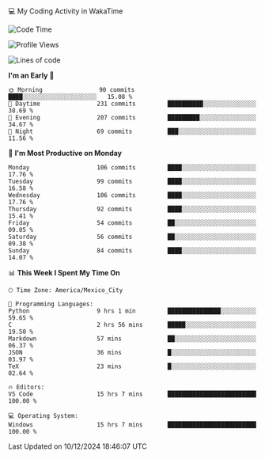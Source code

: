 💻 My Coding Activity in WakaTime
<!--START_SECTION:waka-->
![Code Time](http://img.shields.io/badge/Code%20Time-141%20hrs%2032%20mins-blue)

![Profile Views](http://img.shields.io/badge/Profile%20Views-5-blue)

![Lines of code](https://img.shields.io/badge/From%20Hello%20World%20I%27ve%20Written-1.8%20million%20lines%20of%20code-blue)

**I'm an Early 🐤** 

```text
🌞 Morning                90 commits          ████░░░░░░░░░░░░░░░░░░░░░   15.08 % 
🌆 Daytime                231 commits         ██████████░░░░░░░░░░░░░░░   38.69 % 
🌃 Evening                207 commits         █████████░░░░░░░░░░░░░░░░   34.67 % 
🌙 Night                  69 commits          ███░░░░░░░░░░░░░░░░░░░░░░   11.56 % 
```
📅 **I'm Most Productive on Monday** 

```text
Monday                   106 commits         ████░░░░░░░░░░░░░░░░░░░░░   17.76 % 
Tuesday                  99 commits          ████░░░░░░░░░░░░░░░░░░░░░   16.58 % 
Wednesday                106 commits         ████░░░░░░░░░░░░░░░░░░░░░   17.76 % 
Thursday                 92 commits          ████░░░░░░░░░░░░░░░░░░░░░   15.41 % 
Friday                   54 commits          ██░░░░░░░░░░░░░░░░░░░░░░░   09.05 % 
Saturday                 56 commits          ██░░░░░░░░░░░░░░░░░░░░░░░   09.38 % 
Sunday                   84 commits          ████░░░░░░░░░░░░░░░░░░░░░   14.07 % 
```


📊 **This Week I Spent My Time On** 

```text
🕑︎ Time Zone: America/Mexico_City

💬 Programming Languages: 
Python                   9 hrs 1 min         ███████████████░░░░░░░░░░   59.65 % 
C                        2 hrs 56 mins       █████░░░░░░░░░░░░░░░░░░░░   19.50 % 
Markdown                 57 mins             ██░░░░░░░░░░░░░░░░░░░░░░░   06.37 % 
JSON                     36 mins             █░░░░░░░░░░░░░░░░░░░░░░░░   03.97 % 
TeX                      23 mins             █░░░░░░░░░░░░░░░░░░░░░░░░   02.64 % 

🔥 Editors: 
VS Code                  15 hrs 7 mins       █████████████████████████   100.00 % 

💻 Operating System: 
Windows                  15 hrs 7 mins       █████████████████████████   100.00 % 
```


 Last Updated on 10/12/2024 18:46:07 UTC
<!--END_SECTION:waka-->
